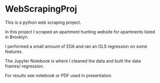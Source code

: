# WebScrapingProj

This is a python web scraping project.

In this project I scraped an apartment hunting website for apartments listed in Brooklyn. 

I performed a small amount of EDA and ran an OLS regression on some features.

The Jupyter Notebook is where I cleaned the data and built the data frames/ regression.

For results see notebook or PDF used in presentation.
